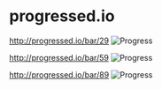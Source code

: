 progressed.io
=============

http://progressed.io/bar/29
![Progress](http://progressed.io/bar/44)   

http://progressed.io/bar/59
![Progress](http://progressed.io/bar/159)   

http://progressed.io/bar/89
![Progress](http://progressed.io/bar/89)   
